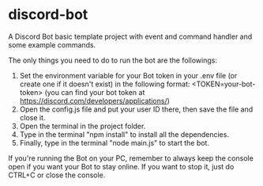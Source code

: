 # discord-bot
A Discord Bot basic template project with event and command handler and some example commands.

The only things you need to do to run the bot are the followings:

1. Set the environment variable for your Bot token in your .env file (or create one if it doesn't exist) in the following format: <TOKEN=your-bot-token> (you can find your bot token at https://discord.com/developers/applications/)
2. Open the config.js file and put your user ID there, then save the file and close it.
3. Open the terminal in the project folder.
4. Type in the terminal "npm install" to install all the dependencies.
5. Finally, type in the terminal "node main.js" to start the bot.

If you're running the Bot on your PC, remember to always keep the console open if you want your Bot to stay online. If you want to stop it, just do CTRL+C or close the console.
